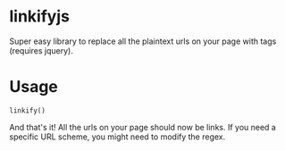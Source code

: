 linkifyjs
=========

Super easy library to replace all the plaintext urls on your page with <a> tags (requires jquery). 

Usage
=====

```
linkify()
```

And that's it! All the urls on your page should now be links. If you need a specific URL scheme, you might need to modify the regex.
